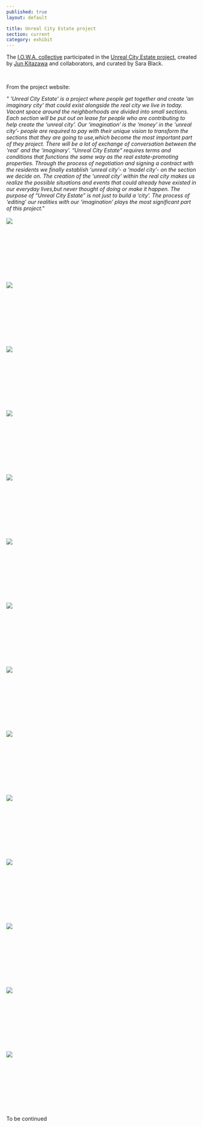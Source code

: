 ```yaml
---
published: true
layout: default

title: Unreal City Estate project
section: current
category: exhibit
---
```


The [I.O.W.A. collective][io] participated in the [Unreal City Estate project][uu], created by [Jun Kitazawa][jun] and collaborators, and curated by Sara Black.

<br>



From the project website:


_" 'Unreal City Estate' is a project where people get together and create 'an imaginary city' that could exist alongside the real city we live in today. Vacant space around the neighborhoods are divided into small sections. Each section will be put out on lease for people who are contributing to help create the ‘unreal city’. Our ‘imagination’ is the ‘money’ in the ‘unreal city’- people are required to pay with their unique vision to transform the sections that they are going to use,which become the most important part of they project. There will be a lot of exchange of conversation between the ‘real’ and the ‘imaginary’. “Unreal City Estate” requires terms and conditions that functions the same way as the real estate-promoting properties. Through the process of negotiation and signing a contract with the residents we finally establish ‘unreal city’- a ‘model city’- on the section we decide on. The creation of the ‘unreal city’ within the real city makes us realize the possible situations and events that could already have existed in our everyday lives,but never thought of doing or make it happen. The purpose of “Unreal City Estate” is not just to build a ‘city’. The process of ‘editing’ our realities with our ‘imagination’ plays the most significant part of this project."_
<br><br>
<img src="https://farm1.staticflickr.com/419/19067095560_a49dcbd5cf_c.jpg">
<br><br>
<br><br>
<br><br>
<br><br>
<br><br>
<img src="https://farm1.staticflickr.com/325/19254678145_462dba1417_c.jpg">
<br><br>
<br><br>
<br><br>
<br><br>
<br><br>
<img src="https://farm1.staticflickr.com/378/18632210644_6eac339dff_c.jpg">
<br><br>
<br><br>
<br><br>
<br><br>
<br><br>
<img src="https://farm4.staticflickr.com/3690/19228601576_719c26fe08_c.jpg">
<br><br>
<br><br>
<br><br>
<br><br>
<br><br>
<img src="https://farm1.staticflickr.com/260/19258489761_abdbbaf04d_c.jpg">
<br><br>
<br><br>
<br><br>
<br><br>
<br><br>
<img src="https://farm1.staticflickr.com/438/19067063970_5df931c738_c.jpg">
<br><br>
<br><br>
<br><br>
<br><br>
<br><br>
<img src="https://farm4.staticflickr.com/3922/19068514579_4b55e222e8_c.jpg">
<br><br>
<br><br>
<br><br>
<br><br>
<br><br>
<img src="https://farm1.staticflickr.com/558/18631833104_232a888107_c.jpg">
<br><br>
<br><br>
<br><br>
<br><br>
<br><br>
<img src="https://farm1.staticflickr.com/530/18634052063_315585719a_c.jpg">
<br><br>
<br><br>
<br><br>
<br><br>
<br><br>
<img src="https://farm4.staticflickr.com/3704/19228513966_3b2d8d25fe_c.jpg">
<br><br>
<br><br>
<br><br>
<br><br>
<br><br>
<img src="https://farm4.staticflickr.com/3728/19228457266_f93e24e257_c.jpg">
<br><br>
<br><br>
<br><br>
<br><br>
<br><br>
<img src="https://farm1.staticflickr.com/528/19248540392_d4b5ca502f_c.jpg">
<br><br>
<br><br>
<br><br>
<br><br>
<br><br>
<img src="https://farm4.staticflickr.com/3752/19228267126_2735a6027b_c.jpg">
<br><br>
<br><br>
<br><br>
<br><br>
<br><br>
<img src="https://farm1.staticflickr.com/297/19258154741_f8cb94bf86_c.jpg">
<br><br>
<br><br>
<br><br>
<br><br>
<br><br>
To be continued


[jun]: http://www.junkitazawa.com/home.html
[uu]: http://unrealcityestate.com
[io]: http://io-wa.me
